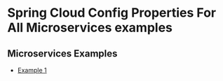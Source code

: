 # Spring Cloud Config Properties For All Microservices examples

## Microservices Examples
* [Example 1](https://github.com/avinashbabudonthu/micro-services/tree/master/example-1)